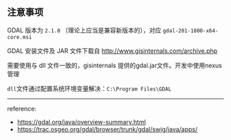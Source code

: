 ## 注意事项

GDAL 版本为 `2.1.0` （理论上应当是兼容新版本的），对应 `gdal-201-1800-x64-core.msi`

GDAL 安装文件及 JAR 文件下载自 http://www.gisinternals.com/archive.php 

需要使用与 dll 文件一致的，gisinternals 提供的gdal.jar文件。开发中使用nexus管理

`dll`文件通过配置系统环境变量解决：`C:\Program Files\GDAL`


---
reference:
- https://gdal.org/java/overview-summary.html
- https://trac.osgeo.org/gdal/browser/trunk/gdal/swig/java/apps/
